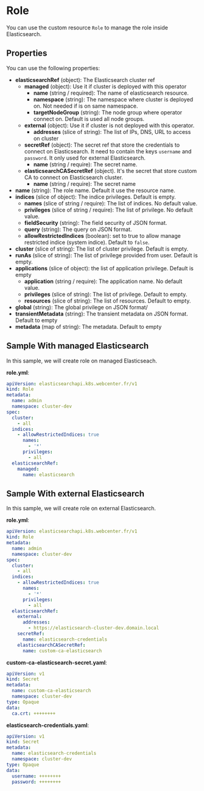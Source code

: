 # Role

You can use the custom resource `Role` to manage the role inside Elasticsearch.

## Properties

You can use the following properties:
- **elasticsearchRef** (object): The Elasticsearch cluster ref
  - **managed** (object): Use it if cluster is deployed with this operator
    - **name** (string / required): The name of elasticsearch resource.
    - **namespace** (string): The namespace where cluster is deployed on. Not needed if is on same namespace.
    - **targetNodeGroup** (string): The node group where operator connect on. Default is used all node groups.
  - **external** (object): Use it if cluster is not deployed with this operator.
    - **addresses** (slice of string): The list of IPs, DNS, URL to access on cluster
  - **secretRef** (object): The secret ref that store the credentials to connect on Elasticsearch. It need to contain the keys `username` and `password`. It only used for external Elasticsearch.
    - **name** (string / require): The secret name.
  - **elasticsearchCASecretRef** (object). It's the secret that store custom CA to connect on Elasticsearch cluster.
    - **name** (string / require): The secret name
- **name** (string): The role name. Default it use the resource name.
- **indices** (slice of object): The indice privileges. Default is empty.
  - **names** (slice of string / require): The list of indices. No default value.
  - **privileges** (slice of string / require): The list of privilege. No default value.
  - **fieldSecurity** (string): The field security of JSON format.
  - **query** (string): The query on JSON format.
  - **allowRestrictedIndices** (boolean): set to true to allow manage restricted indice (system indice). Default to `false`.
- **cluster** (slice of string): The list of cluster privilege. Default is empty.
- **runAs** (slice of string): The list of privilege provided from user. Default is empty.
- **applications** (slice of object): the list of application privilege. Default is empty
  - **application** (string / require): The application name. No default value.
  - **privileges** (slice of string): The list of privilege. Default to empty.
  - **resources** (slice of string): The list of resources. Default to empty.
- **global** (string): The global privilege on JSON format/
- **transientMetadata** (string): The transient metadata on JSON format. Default to empty
- **metadata** (map of string): The metadata. Default to empty

## Sample With managed Elasticsearch

In this sample, we will create role on managed Elasticseach.

**role.yml**:
```yaml
apiVersion: elasticsearchapi.k8s.webcenter.fr/v1
kind: Role
metadata:
  name: admin
  namespace: cluster-dev
spec:
  cluster:
    - all
  indices:
    - allowRestrictedIndices: true
      names:
        - '*'
      privileges:
        - all
  elasticsearchRef:
    managed:
      name: elasticsearch
```

## Sample With external Elasticsearch

In this sample, we will create role on external Elasticsearch.

**role.yml**:
```yaml
apiVersion: elasticsearchapi.k8s.webcenter.fr/v1
kind: Role
metadata:
  name: admin
  namespace: cluster-dev
spec:
  cluster:
    - all
  indices:
    - allowRestrictedIndices: true
      names:
        - '*'
      privileges:
        - all
  elasticsearchRef:
    external:
      addresses:
        - https://elasticsearch-cluster-dev.domain.local
    secretRef:
      name: elasticsearch-credentials
    elasticsearchCASecretRef:
      name: custom-ca-elasticsearch
```

**custom-ca-elasticsearch-secret.yaml**:
```yaml
apiVersion: v1
kind: Secret
metadata:
  name: custom-ca-elasticsearch
  namespace: cluster-dev
type: Opaque
data:
  ca.crt: ++++++++
```

**elasticsearch-credentials.yaml**:
```yaml
apiVersion: v1
kind: Secret
metadata:
  name: elasticsearch-credentials
  namespace: cluster-dev
type: Opaque
data:
  username: ++++++++
  password: ++++++++
```